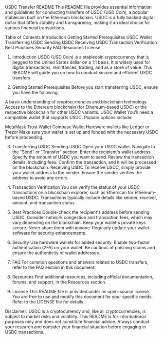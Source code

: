 USDC Transfer README
This README file provides essential information and guidelines for conducting transfers of USDC (USD Coin), a popular stablecoin built on the Ethereum blockchain. USDC is a fully backed digital dollar that offers stability and transparency, making it an ideal choice for various financial transactions.

Table of Contents
Introduction
Getting Started
Prerequisites
USDC Wallet
Transferring USDC
Sending USDC
Receiving USDC
Transaction Verification
Best Practices
Security
FAQ
Resources
License
1. Introduction
USDC (USD Coin) is a stablecoin cryptocurrency that is pegged to the United States dollar on a 1:1 basis. It is widely used for digital transactions, remittances, trading, and as a store of value. This README will guide you on how to conduct secure and efficient USDC transfers.

2. Getting Started
Prerequisites
Before you start transferring USDC, ensure you have the following:

A basic understanding of cryptocurrencies and blockchain technology.
Access to the Ethereum blockchain (for Ethereum-based USDC) or the respective blockchain for other USDC variants.
USDC Wallet
You'll need a compatible wallet that supports USDC. Popular options include:

MetaMask
Trust Wallet
Coinbase Wallet
Hardware wallets like Ledger or Trezor
Make sure your wallet is set up and funded with the necessary USDC before proceeding.

3. Transferring USDC
Sending USDC
Open your USDC wallet.
Navigate to the "Send" or "Transfer" section.
Enter the recipient's wallet address.
Specify the amount of USDC you want to send.
Review the transaction details, including fees.
Confirm the transaction, and it will be processed on the blockchain.
Receiving USDC
To receive USDC, simply provide your wallet address to the sender. Ensure the sender verifies the address to avoid any errors.

4. Transaction Verification
You can verify the status of your USDC transactions on a blockchain explorer, such as Etherscan for Ethereum-based USDC. Transactions typically include details like sender, receiver, amount, and transaction status.

5. Best Practices
Double-check the recipient's address before sending USDC.
Consider network congestion and transaction fees, which may vary depending on the blockchain.
Keep your wallet's private keys secure. Never share them with anyone.
Regularly update your wallet software for security enhancements.
6. Security
Use hardware wallets for added security.
Enable two-factor authentication (2FA) on your wallet.
Be cautious of phishing scams and ensure the authenticity of wallet addresses.
7. FAQ
For common questions and answers related to USDC transfers, refer to the FAQ section in this document.

8. Resources
Find additional resources, including official documentation, forums, and support, in the Resources section.

9. License
This README file is provided under an open-source license. You are free to use and modify this document for your specific needs. Refer to the LICENSE file for details.

Disclaimer: USDC is a cryptocurrency and, like all cryptocurrencies, is subject to market risks and volatility. This README is for informational purposes only and does not constitute financial advice. Always conduct your research and consider your financial situation before engaging in USDC transactions.

